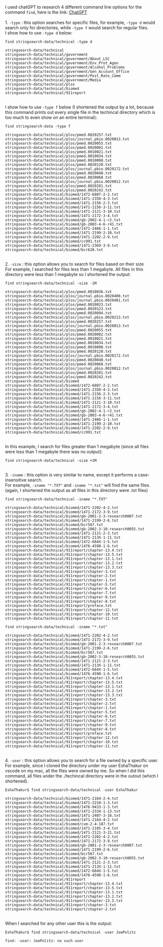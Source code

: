 I used chatGPT to research 4 different command line options for the command `find`, here is the link: [ChatGPT](https://chat.openai.com)
<br>
<br>1. `-type` : this option searches for specific files, for example, `-type d` would search only for directories, while `-type f` would search for regular files. 
<br>I show how to use `-type d` below: 
```
find stringsearch-data/technical -type d

stringsearch-data/technical
stringsearch-data/technical/government
stringsearch-data/technical/government/About_LSC
stringsearch-data/technical/government/Env_Prot_Agen
stringsearch-data/technical/government/Alcohol_Problems
stringsearch-data/technical/government/Gen_Account_Office
stringsearch-data/technical/government/Post_Rate_Comm
stringsearch-data/technical/government/Media
stringsearch-data/technical/plos
stringsearch-data/technical/biomed
stringsearch-data/technical/911report
```
<br>I show how to use `-type f` below (I shortened the output by a lot, because this command prints out every single file in the techincal directory which is too much to even show on an entire terminal): 
```
find stringsearch-data -type f

stringsearch-data/technical/plos/pmed.0020257.txt
stringsearch-data/technical/plos/journal.pbio.0020013.txt
stringsearch-data/technical/plos/pmed.0020055.txt
stringsearch-data/technical/plos/pmed.0020082.txt
stringsearch-data/technical/plos/pmed.0010021.txt
stringsearch-data/technical/plos/pmed.0010034.txt
stringsearch-data/technical/plos/pmed.0010008.txt
stringsearch-data/technical/plos/pmed.0020120.txt
stringsearch-data/technical/plos/journal.pbio.0020172.txt
stringsearch-data/technical/plos/pmed.0020040.txt
stringsearch-data/technical/plos/pmed.0020068.txt
stringsearch-data/technical/plos/journal.pbio.0020012.txt
stringsearch-data/technical/plos/pmed.0020281.txt
stringsearch-data/technical/plos/pmed.0020242.txt
stringsearch-data/technical/biomed/1472-6807-2-2.txt
stringsearch-data/technical/biomed/1471-2350-4-3.txt
stringsearch-data/technical/biomed/1471-2156-2-3.txt
stringsearch-data/technical/biomed/1471-2156-3-11.txt
stringsearch-data/technical/biomed/1471-2121-3-10.txt
stringsearch-data/technical/biomed/1471-2172-3-4.txt
stringsearch-data/technical/biomed/gb-2002-4-1-r2.txt
stringsearch-data/technical/biomed/gb-2003-4-6-r41.txt
stringsearch-data/technical/biomed/1471-2466-1-1.txt
stringsearch-data/technical/biomed/1471-2199-2-10.txt
stringsearch-data/technical/biomed/1471-2202-2-9.txt
stringsearch-data/technical/biomed/cc991.txt
stringsearch-data/technical/biomed/1471-2369-3-9.txt
stringsearch-data/technical/biomed/bcr620.txt
```

<br>2. `-size` : this option allows you to search for files based on their size
<br> For example, I searched for files less than 1 megabyte. All files in this directory were less than 1 megabyte so I shortened the output:
```
find stringsearch-data/technical -size -1M

stringsearch-data/technical/plos/pmed.0010036.txt
stringsearch-data/technical/plos/journal.pbio.0020400.txt
stringsearch-data/technical/plos/journal.pbio.0020401.txt
stringsearch-data/technical/plos/pmed.0010023.txt
stringsearch-data/technical/plos/pmed.0020123.txt
stringsearch-data/technical/plos/pmed.0020094.txt
stringsearch-data/technical/plos/journal.pbio.0020213.txt
stringsearch-data/technical/plos/pmed.0020257.txt
stringsearch-data/technical/plos/journal.pbio.0020013.txt
stringsearch-data/technical/plos/pmed.0020055.txt
stringsearch-data/technical/plos/pmed.0020082.txt
stringsearch-data/technical/plos/pmed.0010021.txt
stringsearch-data/technical/plos/pmed.0010034.txt
stringsearch-data/technical/plos/pmed.0010008.txt
stringsearch-data/technical/plos/pmed.0020120.txt
stringsearch-data/technical/plos/journal.pbio.0020172.txt
stringsearch-data/technical/plos/pmed.0020040.txt
stringsearch-data/technical/plos/pmed.0020068.txt
stringsearch-data/technical/plos/journal.pbio.0020012.txt
stringsearch-data/technical/plos/pmed.0020281.txt
stringsearch-data/technical/plos/pmed.0020242.txt
stringsearch-data/technical/biomed
stringsearch-data/technical/biomed/1472-6807-2-2.txt
stringsearch-data/technical/biomed/1471-2350-4-3.txt
stringsearch-data/technical/biomed/1471-2156-2-3.txt
stringsearch-data/technical/biomed/1471-2156-3-11.txt
stringsearch-data/technical/biomed/1471-2121-3-10.txt
stringsearch-data/technical/biomed/1471-2172-3-4.txt
stringsearch-data/technical/biomed/gb-2002-4-1-r2.txt
stringsearch-data/technical/biomed/gb-2003-4-6-r41.txt
stringsearch-data/technical/biomed/1471-2466-1-1.txt
stringsearch-data/technical/biomed/1471-2199-2-10.txt
stringsearch-data/technical/biomed/1471-2202-2-9.txt
stringsearch-data/technical/biomed/cc991.txt
```
<br> In this example, I search for files greater than 1 megabyte (since all files were less than 1 megabyte there was no output):
```
find stringsearch-data/technical -size +1M

```

<br>3. `-iname` : this option is very similar to name, except it performs a case-insensitive search. 
<br> For example, `-iname "*.TXT"` and `-iname "*.txt"` will find the same files.
<br> (again, I shortened the output as all files in this directory were .txt files)
```
find stringsearch-data/technical -iname "*.TXT"

stringsearch-data/technical/biomed/1471-2202-4-2.txt
stringsearch-data/technical/biomed/1471-2172-3-9.txt
stringsearch-data/technical/biomed/gb-2001-2-3-research0007.txt
stringsearch-data/technical/biomed/1471-2199-2-6.txt
stringsearch-data/technical/biomed/bcr567.txt
stringsearch-data/technical/biomed/gb-2002-3-10-research0055.txt
stringsearch-data/technical/biomed/1471-2121-2-3.txt
stringsearch-data/technical/biomed/1471-213X-1-11.txt
stringsearch-data/technical/biomed/1472-684X-1-5.txt
stringsearch-data/technical/biomed/1476-4598-1-6.txt
stringsearch-data/technical/911report/chapter-13.4.txt
stringsearch-data/technical/911report/chapter-13.5.txt
stringsearch-data/technical/911report/chapter-13.1.txt
stringsearch-data/technical/911report/chapter-13.2.txt
stringsearch-data/technical/911report/chapter-13.3.txt
stringsearch-data/technical/911report/chapter-3.txt
stringsearch-data/technical/911report/chapter-2.txt
stringsearch-data/technical/911report/chapter-1.txt
stringsearch-data/technical/911report/chapter-5.txt
stringsearch-data/technical/911report/chapter-6.txt
stringsearch-data/technical/911report/chapter-7.txt
stringsearch-data/technical/911report/chapter-9.txt
stringsearch-data/technical/911report/chapter-8.txt
stringsearch-data/technical/911report/preface.txt
stringsearch-data/technical/911report/chapter-12.txt
stringsearch-data/technical/911report/chapter-10.txt
stringsearch-data/technical/911report/chapter-11.txt
```

```
find stringsearch-data/technical -iname "*.txt"

stringsearch-data/technical/biomed/1471-2202-4-2.txt
stringsearch-data/technical/biomed/1471-2172-3-9.txt
stringsearch-data/technical/biomed/gb-2001-2-3-research0007.txt
stringsearch-data/technical/biomed/1471-2199-2-6.txt
stringsearch-data/technical/biomed/bcr567.txt
stringsearch-data/technical/biomed/gb-2002-3-10-research0055.txt
stringsearch-data/technical/biomed/1471-2121-2-3.txt
stringsearch-data/technical/biomed/1471-213X-1-11.txt
stringsearch-data/technical/biomed/1472-684X-1-5.txt
stringsearch-data/technical/biomed/1476-4598-1-6.txt
stringsearch-data/technical/911report/chapter-13.4.txt
stringsearch-data/technical/911report/chapter-13.5.txt
stringsearch-data/technical/911report/chapter-13.1.txt
stringsearch-data/technical/911report/chapter-13.2.txt
stringsearch-data/technical/911report/chapter-13.3.txt
stringsearch-data/technical/911report/chapter-3.txt
stringsearch-data/technical/911report/chapter-2.txt
stringsearch-data/technical/911report/chapter-1.txt
stringsearch-data/technical/911report/chapter-5.txt
stringsearch-data/technical/911report/chapter-6.txt
stringsearch-data/technical/911report/chapter-7.txt
stringsearch-data/technical/911report/chapter-9.txt
stringsearch-data/technical/911report/chapter-8.txt
stringsearch-data/technical/911report/preface.txt
stringsearch-data/technical/911report/chapter-12.txt
stringsearch-data/technical/911report/chapter-10.txt
stringsearch-data/technical/911report/chapter-11.txt
```

<br>4. `-user` : this option allows you to search for a file owned by a specific user.
<br> For example, since I cloned the directory under my user EshaThakur on vscode on my mac, all the files were owned by me. So when I did this command, all files under the ./techincal directory were in the outout (which I shortened).
```
EshaThakur$ find stringsearch-data/technical -user EshaThakur

stringsearch-data/technical/biomed/1471-2164-2-4.txt
stringsearch-data/technical/biomed/1471-2210-1-3.txt
stringsearch-data/technical/biomed/1476-9433-1-3.txt
stringsearch-data/technical/biomed/1471-2334-1-13.txt
stringsearch-data/technical/biomed/1471-2407-3-16.txt
stringsearch-data/technical/biomed/1471-2164-4-2.txt
stringsearch-data/technical/biomed/cvm-2-4-187.txt
stringsearch-data/technical/biomed/1471-2105-3-4.txt
stringsearch-data/technical/biomed/1471-2121-3-21.txt
stringsearch-data/technical/biomed/1471-2202-4-2.txt
stringsearch-data/technical/biomed/1471-2172-3-9.txt
stringsearch-data/technical/biomed/gb-2001-2-3-research0007.txt
stringsearch-data/technical/biomed/1471-2199-2-6.txt
stringsearch-data/technical/biomed/bcr567.txt
stringsearch-data/technical/biomed/gb-2002-3-10-research0055.txt
stringsearch-data/technical/biomed/1471-2121-2-3.txt
stringsearch-data/technical/biomed/1471-213X-1-11.txt
stringsearch-data/technical/biomed/1472-684X-1-5.txt
stringsearch-data/technical/biomed/1476-4598-1-6.txt
stringsearch-data/technical/911report
stringsearch-data/technical/911report/chapter-13.4.txt
stringsearch-data/technical/911report/chapter-13.5.txt
stringsearch-data/technical/911report/chapter-13.1.txt
stringsearch-data/technical/911report/chapter-13.2.txt
stringsearch-data/technical/911report/chapter-13.3.txt
stringsearch-data/technical/911report/chapter-3.txt
stringsearch-data/technical/911report/chapter-2.txt
```
<br> When I searched for any other user this is the output: 
```
EshaThakur$ find stringsearch-data/technical -user JoePolitz

find: -user: JoePolitz: no such user
```
